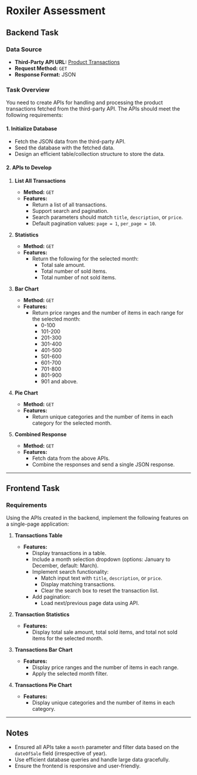 # Roxiler Assessment

## Backend Task

### Data Source
- **Third-Party API URL:** [Product Transactions](https://s3.amazonaws.com/roxiler.com/product_transaction.json)
- **Request Method:** `GET`
- **Response Format:** JSON

### Task Overview
You need to create APIs for handling and processing the product transactions fetched from the third-party API. The APIs should meet the following requirements:

#### 1. Initialize Database
- Fetch the JSON data from the third-party API.
- Seed the database with the fetched data.
- Design an efficient table/collection structure to store the data.

#### 2. APIs to Develop

1. **List All Transactions**
   - **Method:** `GET`
   - **Features:**
     - Return a list of all transactions.
     - Support search and pagination.
     - Search parameters should match `title`, `description`, or `price`.
     - Default pagination values: `page = 1`, `per_page = 10`.

2. **Statistics**
   - **Method:** `GET`
   - **Features:**
     - Return the following for the selected month:
       - Total sale amount.
       - Total number of sold items.
       - Total number of not sold items.

3. **Bar Chart**
   - **Method:** `GET`
   - **Features:**
     - Return price ranges and the number of items in each range for the selected month:
       - 0-100
       - 101-200
       - 201-300
       - 301-400
       - 401-500
       - 501-600
       - 601-700
       - 701-800
       - 801-900
       - 901 and above.

4. **Pie Chart**
   - **Method:** `GET`
   - **Features:**
     - Return unique categories and the number of items in each category for the selected month.

5. **Combined Response**
   - **Method:** `GET`
   - **Features:**
     - Fetch data from the above APIs.
     - Combine the responses and send a single JSON response.

---

## Frontend Task

### Requirements
Using the APIs created in the backend, implement the following features on a single-page application:

1. **Transactions Table**
   - **Features:**
     - Display transactions in a table.
     - Include a month selection dropdown (options: January to December, default: March).
     - Implement search functionality:
       - Match input text with `title`, `description`, or `price`.
       - Display matching transactions.
       - Clear the search box to reset the transaction list.
     - Add pagination:
       - Load next/previous page data using API.

2. **Transaction Statistics**
   - **Features:**
     - Display total sale amount, total sold items, and total not sold items for the selected month.

3. **Transactions Bar Chart**
   - **Features:**
     - Display price ranges and the number of items in each range.
     - Apply the selected month filter.

4. **Transactions Pie Chart**
   - **Features:**
     - Display unique categories and the number of items in each category.

---


## Notes
- Ensured all APIs take a `month` parameter and filter data based on the `dateOfSale` field (irrespective of year).
- Use efficient database queries and handle large data gracefully.
- Ensure the frontend is responsive and user-friendly.
